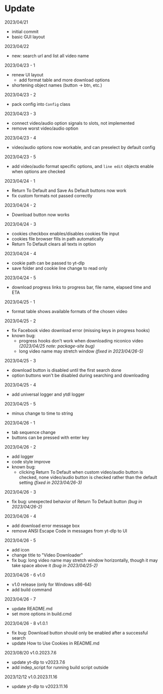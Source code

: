 # Update

2023/04/21

- initial commit
- basic GUI layout

2023/04/22

- new: search url and list all video name

2023/04/23 - 1

- renew UI layout
  - add format table and more download options
- shortening object names (button -> btn, etc.)

2023/04/23 - 2

- pack config into `Config` class

2023/04/23 - 3

- connect video/audio option signals to slots, not implemented
- remove worst video/audio option

2023/04/23 - 4

- video/audio options now workable, and can preselect by default config

2023/04/23 - 5

- add video/audio format specific options, and `line edit` objects enable when options are checked

2023/04/24 - 1

- Return To Default and Save As Default buttons now work
- fix custom formats not passed correctly

2023/04/24 - 2

- Download button now works

2023/04/24 - 3

- cookies checkbox enables/disables cookies file input
- cookies file browser fills in path automatically
- Return To Default clears all texts in option

2023/04/24 - 4

- cookie path can be passed to yt-dlp
- save folder and cookie line change to read only

2023/04/24 - 5

- download progress links to progress bar, file name, elapsed time and ETA

2023/04/25 - 1

- format table shows available formats of the chosen video

2023/04/25 - 2

- fix Facebook video download error (missing keys in progress hooks)
- known bug:
  - progress hooks don't work when downloading niconico video *(2023/04/25 note: package-site bug)*
  - long video name may stretch window *(fixed in 2023/04/26-5)*

2023/04/25 - 3

- download button is disabled until the first search done
- option buttons won't be disabled during searching and downloading

2023/04/25 - 4

- add universal logger and ytdl logger

2023/04/25 - 5

- minus change to time to string

2023/04/26 - 1

- tab sequence change
- buttons can be pressed with enter key

2023/04/26 - 2

- add logger
- code style improve
- known bug:
  - clicking Return To Default when custom video/audio button is checked, none video/audio button is checked rather than the default setting *(fixed in 2023/04/26-3)*

2023/04/26 - 3

- fix bug: unexpected behavior of Return To Default button *(bug in 2023/04/26-2)*

2023/04/26 - 4

- add download error message box
- remove ANSI Escape Code in messages from yt-dlp to UI

2023/04/26 - 5

- add icon
- change title to "Video Downloader"
- fix bug: long video name may stretch window horizontally, though it may take space above it *(bug in 2023/04/25-2)*

2023/04/26 - 6 v1.0

- v1.0 release (only for Windows x86-64)
- add build command

2023/04/26 - 7

- update README.md
- set more options in build.cmd

2023/04/26 - 8 v1.0.1

- fix bug: Download button should only be enabled after a successful search
- update How to Use Cookies in README.md

2023/08/20 v1.0.2023.7.6

- update yt-dlp to v2023.7.6
- add indep_script for running build script outside

2023/12/12 v1.0.2023.11.16

- update yt-dlp to v2023.11.16
